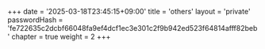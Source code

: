 +++
date = '2025-03-18T23:45:15+09:00'
title = 'others'
layout = 'private'
passwordHash = 'fe722635c2dcbf66048fa9ef4dcf1ec3e301c2f9b942ed523f64814afff82beb'
chapter = true
weight = 2
+++
